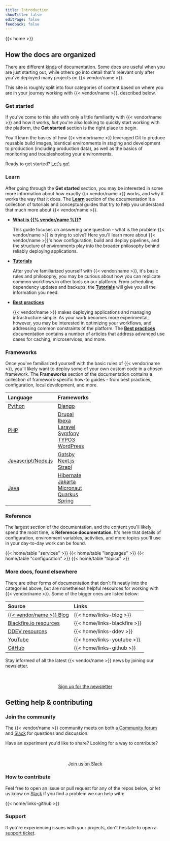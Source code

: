 ```yaml
---
title: Introduction
showTitle: false
editPage: false
feedback: false
---
```


<!-- ![welcome-img](/images/git-hub-welcome.png) -->

{{< home >}}

## How the docs are organized

There are different [kinds](https://documentation.divio.com/) of documentation.
Some docs are useful when you are just starting out, 
while others go into detail that's relevant only after you've deployed many projects on {{< vendor/name >}}.

This site is roughly split into four categories of content based on where you are in your journey working with {{< vendor/name >}}, described below.

### Get started

If you've come to this site with only a little familiarity with {{< vendor/name >}} and how it works, _but_ you're also looking to quickly start working with the platform, the **Get started** section is the right place to begin. 

You'll learn the basics of how {{< vendor/name >}} leveraged Git to produce reusable build images, identical environments in staging and development to production (including production data), as well as the basics of monitoring and troubleshooting your environments. 

Ready to get started? [Let's go!](/get-started/introduction.md)

### Learn

After going through the **Get started** section, you may be interested in some more information about how exactly {{< vendor/name >}} works, and why it works the way that it does. The **[Learn](/learn/_index.md)** section of the documentation it a collection of tutorials and conceptual guides that try to help you understand that much more about {{< vendor/name >}}.

- [**What is {{% vendor/name %}}?**](/learn/overview/_index.md)

    This guide focuses on answering one question - what is the problem {{< vendor/name >}} is trying to solve?
    Here you'll learn more about {{< vendor/name >}}'s how configuration, build and deploy pipelines, and the structure of environments play into the broader philosophy behind reliably deploying applications.

- [**Tutorials**](/learn/tutorials/_index.md)

    After you've familiarized yourself with {{< vendor/name >}}, it's basic rules and philosophy, you may be curious about how you can replicate common workflows in other tools on our platform. 
    From scheduling dependency updates and backups, the [**Tutorials**](/learn/tutorials/_index.md) will give you all the information you need.

- [**Best practices**](/learn/bestpractices/_index.md)

    {{< vendor/name >}} makes deploying applications and managing infrastructure simple.
    As your work becomes more experimental, however, you may be interested in optimizing your workflows, and addressing common constraints of the platform. 
    The [**Best practices**](/learn/bestpractices/_index.md) documentation contains a number of articles that address advanced use cases for caching, microservices, and more.
    
### Frameworks

Once you've familiarized yourself with the basic rules of {{< vendor/name >}}, you'll likely want to deploy some of your own custom code in a chosen framework. 
The **Frameworks** section of the documentation contains a collection of framework-specific how-to guides - from best practices, configuration, local development, and more.

| Language              | Frameworks |
| :----------------     | :------  |
| [Python](/languages/python/_index.md)                |   [Django](/guides/django/_index.md)  |
| [PHP](/languages/php/_index.md)                      |   [Drupal](/guides/drupal9/_index.md)<br/>[Ibexa](/guides/ibexa/_index.md)<br/>[Laravel](/guides/laravel/_index.md)<br/>[Symfony](/guides/symfony/_index.md)<br/>[TYPO3](/guides/typo3/_index.md)<br/>[WordPress](/guides/wordpress/_index.md)   |
| [Javascript/Node.js](/languages/nodejs/_index.md)     |  [Gatsby](/guides/gatsby/_index.md)<br/>[Next.js](/guides/nextjs/_index.md)<br/>[Strapi](/guides/strapi/_index.md)  |
| [Java](/languages/java/_index.md)                  |  [Hibernate](/guides/hibernate/_index.md)<br/>[Jakarta](/guides/jakarta/_index.md)<br/>[Micronaut](/guides/micronaut/_index.md)<br/>[Quarkus](/guides/quarkus/_index.md)<br/>[Spring](/guides/spring/_index.md)  |

### Reference 

The largest section of the documentation, and the content you'll likely spend the most time, is **Reference documentation**. 
It's here that details of configuration, environment variables, activities, and more topics you'll use in your day-to-day work can be found.

{{< home/table "services" >}}
{{< home/table "languages" >}}
{{< home/table "configuration" >}}
{{< home/table "topics" >}}

### More docs, found elsewhere

There are other forms of documentation that don't fit neatly into the categories above, but are nonetheless helpful resources for working with {{< vendor/name >}}. 
Some of the bigger ones are listed below:

| Source            | Links |
| :---------------- | :------ |
| [{{< vendor/name >}} Blog](https://platform.sh/blog)       |   {{< home/links-blog >}}   |
| [Blackfire.io resources](https://platform.sh/blog)       |   {{< home/links-blackfire >}}   |
| [DDEV resources](https://platform.sh/blog)       |   {{< home/links-ddev >}}   |
| [YouTube](https://www.youtube.com/@Platformsh)          |   {{< home/links-youtube >}}    |
| [GitHub](https://github.com/platformsh)    |  {{< home/links-github >}} |

Stay informed of all the latest {{< vendor/name >}} news by joining our newsletter.

<div style="margin-top: 3rem; text-align: center;">
    <a class="start-cta font-semibold text-sm xl:text-base px-4 py-2 bg-skye rounded text-white hover:bg-skye-dark focus:bg-skye-dark"
    href="https://platform.sh/preferences/" rel="noopener">Sign up for the newsletter</a>
</div>


## Getting help & contributing

### Join the community

The {{< vendor/name >}} community meets on both a [Community forum](https://community.platform.sh) and [Slack](https://chat.platform.sh) for questions and discussion. 

Have an experiment you'd like to share? 
Looking for a way to contribute?

<div style="margin-top: 3rem; text-align: center;">
    <a class="start-cta font-semibold text-sm xl:text-base px-4 py-2 bg-skye rounded text-white hover:bg-skye-dark focus:bg-skye-dark"
    href="https://chat.platform.sh" rel="noopener">Join us on Slack</a>
</div>

### How to contribute

Feel free to open an issue or pull request for any of the repos below, or let us know on [Slack](https://chat.platform.sh) if you find a problem we can help with:

{{< home/links-github >}}

### Support

If you're experiencing issues with your projects, don't hesitate to open a [support ticket](/learn/overview/get-support).
